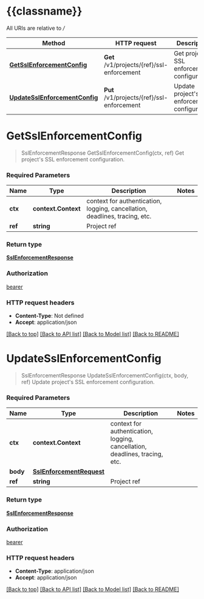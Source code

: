 # {{classname}}

All URIs are relative to */*

Method | HTTP request | Description
------------- | ------------- | -------------
[**GetSslEnforcementConfig**](SslEnforcementBetaApi.md#GetSslEnforcementConfig) | **Get** /v1/projects/{ref}/ssl-enforcement | Get project&#x27;s SSL enforcement configuration.
[**UpdateSslEnforcementConfig**](SslEnforcementBetaApi.md#UpdateSslEnforcementConfig) | **Put** /v1/projects/{ref}/ssl-enforcement | Update project&#x27;s SSL enforcement configuration.

# **GetSslEnforcementConfig**
> SslEnforcementResponse GetSslEnforcementConfig(ctx, ref)
Get project's SSL enforcement configuration.

### Required Parameters

Name | Type | Description  | Notes
------------- | ------------- | ------------- | -------------
 **ctx** | **context.Context** | context for authentication, logging, cancellation, deadlines, tracing, etc.
  **ref** | **string**| Project ref | 

### Return type

[**SslEnforcementResponse**](SslEnforcementResponse.md)

### Authorization

[bearer](../README.md#bearer)

### HTTP request headers

 - **Content-Type**: Not defined
 - **Accept**: application/json

[[Back to top]](#) [[Back to API list]](../README.md#documentation-for-api-endpoints) [[Back to Model list]](../README.md#documentation-for-models) [[Back to README]](../README.md)

# **UpdateSslEnforcementConfig**
> SslEnforcementResponse UpdateSslEnforcementConfig(ctx, body, ref)
Update project's SSL enforcement configuration.

### Required Parameters

Name | Type | Description  | Notes
------------- | ------------- | ------------- | -------------
 **ctx** | **context.Context** | context for authentication, logging, cancellation, deadlines, tracing, etc.
  **body** | [**SslEnforcementRequest**](SslEnforcementRequest.md)|  | 
  **ref** | **string**| Project ref | 

### Return type

[**SslEnforcementResponse**](SslEnforcementResponse.md)

### Authorization

[bearer](../README.md#bearer)

### HTTP request headers

 - **Content-Type**: application/json
 - **Accept**: application/json

[[Back to top]](#) [[Back to API list]](../README.md#documentation-for-api-endpoints) [[Back to Model list]](../README.md#documentation-for-models) [[Back to README]](../README.md)


